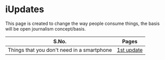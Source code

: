 # iUpdates

This page is created to change the way people consume things, the basis will be open journalism concept/basis. 

| S.No.| Pages      |
|------|----------  |
| Things that you don't need in a smartphone   | [1st update](https://github.com/jackansley1304/iUpdates/blob/Edits/things-you-dont-need.md) |
